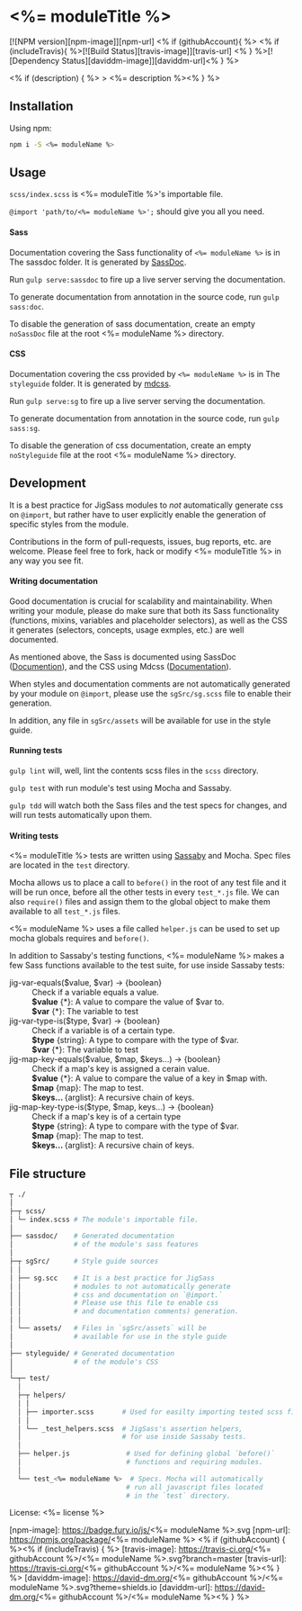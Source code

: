 # <%= moduleTitle %>
[![NPM version][npm-image]][npm-url] <% if (githubAccount){ %> <% if (includeTravis){ %>[![Build Status][travis-image]][travis-url] <% } %>[![Dependency Status][daviddm-image]][daviddm-url]<% } %>   

<% if (description) {  %> > <%= description %><% } %>

## Installation

Using npm:

```sh
npm i -S <%= moduleName %>
```

## Usage
`scss/index.scss` is <%= moduleTitle %>'s importable file.

`@import 'path/to/<%= moduleName %>';` should give you all you need.

#### Sass

Documentation covering the Sass functionality of `<%= moduleName %>` is in
The sassdoc folder. It is generated by [SassDoc](http://sassdoc.com).

Run `gulp serve:sassdoc` to fire up a live server serving the documentation.

To generate documentation from annotation in the source code, run `gulp sass:doc`.

To disable the generation of sass documentation, create an empty `noSassDoc`
file at the root <%= moduleName %> directory.

#### CSS

Documentation covering the css provided by `<%= moduleName %>` is in
The `styleguide` folder. It is generated by 
[mdcss](//github.com/jonathantneal/mdcss).

Run `gulp serve:sg` to fire up a live server serving the documentation.

To generate documentation from annotation in the source code, run `gulp sass:sg`.

To disable the generation of css documentation, create an empty `noStyleguide`
file at the root <%= moduleName %> directory.

## Development

It is a best practice for JigSass modules to *not* automatically generate css on `@import`, but 
rather have to user explicitly enable the generation of specific styles from the module.

Contributions in the form of pull-requests, issues, bug reports, etc. are welcome.
Please feel free to fork, hack or modify <%= moduleTitle %> in any way you see fit.

#### Writing documentation

Good documentation is crucial for scalability and maintainability. When writing your module,
please do make sure that both its Sass functionality (functions, mixins, 
variables and placeholder selectors), as well as the CSS it generates (selectors, 
concepts, usage exmples, etc.) are well documented.

As mentioned above, the Sass is documented using SassDoc 
([Documention](http://sassdoc.com/annotations/)), and the CSS using Mdcss 
([Documentation](//github.com/jonathantneal/mdcss)).

When styles and documentation comments are not automatically generated by your module on `@import`,
please use the `sgSrc/sg.scss` file to enable their generation.

In addition, any file in `sgSrc/assets` will be available for use in the style guide.

#### Running tests
`gulp lint` will, well, lint the contents scss files in the `scss` directory.

`gulp test` with run module's test using Mocha and Sassaby.

`gulp tdd` will watch both the Sass files and the test specs for changes, and will
run tests automatically upon them.

#### Writing tests

<%= moduleTitle %> tests are written using [Sassaby](https://github.com/ryanbahniuk/sassaby)
and Mocha. Spec files are located in the `test` directory.

Mocha allows us to place a call to `before()` in the root of any test file and it 
will be run once, before all the other tests in every `test_*.js` file. 
We can also `require()` files and assign them to the global object to make them 
available to all `test_*.js` files. 

<%= moduleName %> uses a file called `helper.js` can be used to set up mocha 
globals requires and `before()`.

In addition to Sassaby's testing functions, <%= moduleName %> makes a few Sass
functions available to the test suite, for use inside Sassaby tests:

<dl>
  <dt>jig-var-equals($value, $var) -> {boolean}<dt>
  <dd>
		Check if a variable equals a value.<br />
		<strong>$value</strong> {*}: A value to compare the value of $var to.<br />
		<strong>$var</strong> {*}: The variable to test<br />
	</dd>
  <dt>jig-var-type-is($type, $var) -> {boolean}<dt>
  <dd>
		Check if a variable is of a certain type.<br />
		<strong>$type</strong> {string}: A type to compare with the type of $var.<br />
		<strong>$var</strong> {*}: The variable to test<br />
	</dd>
  <dt>jig-map-key-equals($value, $map, $keys...) -> {boolean}<dt>
  <dd>
		Check if a map's key is assigned a cerain value.<br />
		<strong>$value</strong> {*}:  A value to compare the value of a key in $map with.<br />
		<strong>$map</strong> {map}: The map to test.<br />
		<strong>$keys... </strong> {arglist}: A recursive chain of keys.<br />
	</dd>
  <dt>jig-map-key-type-is($type, $map, keys...) -> {boolean}<dt>
  <dd>
		Check if a map's key is of a certain type<br />
		<strong>$type</strong> {string}: A type to compare with the type of $var.<br />
		<strong>$map</strong> {map}: The map to test.<br />
		<strong>$keys... </strong> {arglist}: A recursive chain of keys.<br />
	</dd>
</dl>


## File structure
```bash
┬ ./
│
├─┬ scss/ 
│ └─ index.scss # The module's importable file.
│
├── sassdoc/    # Generated documentation 
│               # of the module's sass features
│
├─┬ sgSrc/      # Style guide sources
│ │
│ ├── sg.scc    # It is a best practice for JigSass 
│ │             # modules to not automatically generate 
│ │             # css and documentation on `@import.` 
│ │             # Please use this file to enable css
│ │             # and documentation comments) generation.
│ │
│ └── assets/   # Files in `sgSrc/assets` will be 
│               # available for use in the style guide
│
├── styleguide/ # Generated documentation 
│               # of the module's CSS
│
└─┬─ test/
  │
  ├─┬ helpers/
  │ │
  │ ├── importer.scss       # Used for easilty importing tested scss files
  │ │
  │ └── _test_helpers.scss  # JigSass's assertion helpers,
  │                         # for use inside Sassaby tests.
  │                         
  ├── helper.js              # Used for defining global `before()`
  │                          # functions and requiring modules.
  │                         
  └── test_<%= moduleName %>  # Specs. Mocha will automatically 
                             # run all javascript files located
                             # in the `test` directory.
```

License: <%= license %>



[npm-image]: https://badge.fury.io/js/<%= moduleName %>.svg
[npm-url]: https://npmjs.org/package/<%= moduleName %>
<% if (githubAccount) { %><% if (includeTravis) { %>
[travis-image]: https://travis-ci.org/<%= githubAccount %>/<%= moduleName %>.svg?branch=master
[travis-url]: https://travis-ci.org/<%= githubAccount %>/<%= moduleName %><% } %>
[daviddm-image]: https://david-dm.org/<%= githubAccount %>/<%= moduleName %>.svg?theme=shields.io
[daviddm-url]: https://david-dm.org/<%= githubAccount %>/<%= moduleName %><% } %>
